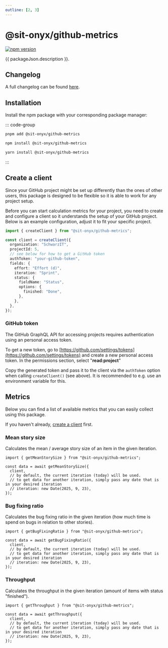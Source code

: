 ```yaml
---
outline: [2, 3]
---
```


<script lang="ts" setup>
import packageJson from "../../../../../packages/github-metrics/package.json";
</script>

# @sit-onyx/github-metrics

<div class="hide-external-link">

[![npm version](https://badge.fury.io/js/@sit-onyx%2Fgithub-metrics.svg)](https://www.npmjs.com/package/@sit-onyx/github-metrics)

</div>

{{ packageJson.description }}.

## Changelog

A full changelog can be found [here](/development/packages/changelogs/github-metrics).

## Installation

Install the npm package with your corresponding package manager:

::: code-group

```sh [pnpm]
pnpm add @sit-onyx/github-metrics
```

```sh [npm]
npm install @sit-onyx/github-metrics
```

```sh [yarn]
yarn install @sit-onyx/github-metrics
```

:::

## Create a client

Since your GitHub project might be set up differently than the ones of other users, this package is designed to be flexible so it is able to work for any project setup.

Before you can start calculation metrics for your project, you need to create and configure a client so it understands the setup of your GitHub project.
Below is an example configuration, adjust it to fit your specific project.

```ts
import { createClient } from "@sit-onyx/github-metrics";

const client = createClient({
  organization: "SchwarzIT",
  projectId: 5,
  // see below for how to get a GitHub token
  authToken: "your-github-token",
  fields: {
    effort: "Effort (d)",
    iteration: "Sprint",
    status: {
      fieldName: "Status",
      options: {
        finished: "Done",
      },
    },
  },
});
```

### GitHub token

The GitHub GraphQL API for accessing projects requires authentication using an personal access token.

To get a new token, go to [https://github.com/settings/tokens](https://github.com/settings/tokens) and create a new personal access token.
In the permissions section, select "**read:project**"

Copy the generated token and pass it to the client via the `authToken` option when calling `createClient()` (see above). It is recommended to e.g. use an environment variable for this.

## Metrics

Below you can find a list of available metrics that you can easily collect using this package.

If you haven't already, [create a client](#create-a-client) first.

### Mean story size

Calculates the mean / average story size of an item in the given iteration.

```ts{4-6}
import { getMeanStorySize } from "@sit-onyx/github-metrics";

const data = await getMeanStorySize({
  client,
  // by default, the current iteration (today) will be used.
  // to get data for another iteration, simply pass any date that is in your desired iteration
  // iteration: new Date(2025, 9, 23),
});
```

### Bug fixing ratio

Calculates the bug fixing ratio in the given iteration (how much time is spend on bugs in relation to other stories).

```ts{4-6}
import { getBugFixingRatio } from "@sit-onyx/github-metrics";

const data = await getBugFixingRatio({
  client,
  // by default, the current iteration (today) will be used.
  // to get data for another iteration, simply pass any date that is in your desired iteration
  // iteration: new Date(2025, 9, 23),
});
```

### Throughput

Calculates the throughput in the given iteration (amount of items with status "finished").

```ts{4-6}
import { getThroughput } from "@sit-onyx/github-metrics";

const data = await getThroughput({
  client,
  // by default, the current iteration (today) will be used.
  // to get data for another iteration, simply pass any date that is in your desired iteration
  // iteration: new Date(2025, 9, 23),
});
```
